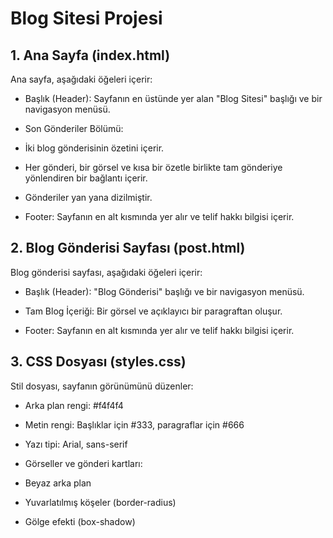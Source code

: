 # Blog Sitesi Projesi
## 1. Ana Sayfa (index.html)
Ana sayfa, aşağıdaki öğeleri içerir:

 * Başlık (Header): Sayfanın en üstünde yer alan "Blog Sitesi" başlığı ve bir navigasyon menüsü.

 * Son Gönderiler Bölümü:

 * İki blog gönderisinin özetini içerir.

 * Her gönderi, bir görsel ve kısa bir özetle birlikte tam gönderiye yönlendiren bir bağlantı içerir.

 * Gönderiler yan yana dizilmiştir.

 * Footer: Sayfanın en alt kısmında yer alır ve telif hakkı bilgisi içerir.

  ## 2. Blog Gönderisi Sayfası (post.html)

Blog gönderisi sayfası, aşağıdaki öğeleri içerir:

 * Başlık (Header): "Blog Gönderisi" başlığı ve bir navigasyon menüsü.

 * Tam Blog İçeriği: Bir görsel ve açıklayıcı bir paragraftan oluşur.

 * Footer: Sayfanın en alt kısmında yer alır ve telif hakkı bilgisi içerir.

 ## 3. CSS Dosyası (styles.css)

Stil dosyası, sayfanın görünümünü düzenler:

 * Arka plan rengi: #f4f4f4

 * Metin rengi: Başlıklar için #333, paragraflar için #666

 * Yazı tipi: Arial, sans-serif

 * Görseller ve gönderi kartları:

 * Beyaz arka plan

* Yuvarlatılmış köşeler (border-radius)

 * Gölge efekti (box-shadow)